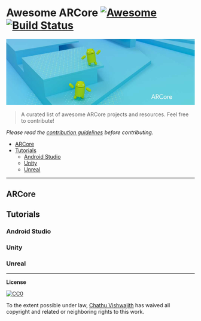 # Awesome ARCore [![Awesome](https://cdn.rawgit.com/sindresorhus/awesome/d7305f38d29fed78fa85652e3a63e154dd8e8829/media/badge.svg)](https://github.com/sindresorhus/awesome) [![Build Status](https://travis-ci.org/iamchathu/awesome-arcore.svg)](https://travis-ci.org/iamchathu/awesome-arcore)

![ARCore](ARCore.jpg)

>A curated list of awesome ARCore projects and resources. Feel free to contribute!

*Please read the [contribution guidelines](contributing.md) before contributing.*

- [ARCore](#arcore)
- [Tutorials](#tutorials)
    - [Android Studio](#android-studio)
    - [Unity](#unity)
    - [Unreal](#unreal)

---

## ARCore

## Tutorials

### Android Studio

### Unity

### Unreal



--- 
**License**

[![CC0](http://mirrors.creativecommons.org/presskit/buttons/88x31/svg/cc-zero.svg)](https://creativecommons.org/publicdomain/zero/1.0/)

To the extent possible under law, [Chathu Vishwajith](https://chathu.me) has waived all copyright and related or neighboring rights to this work.






